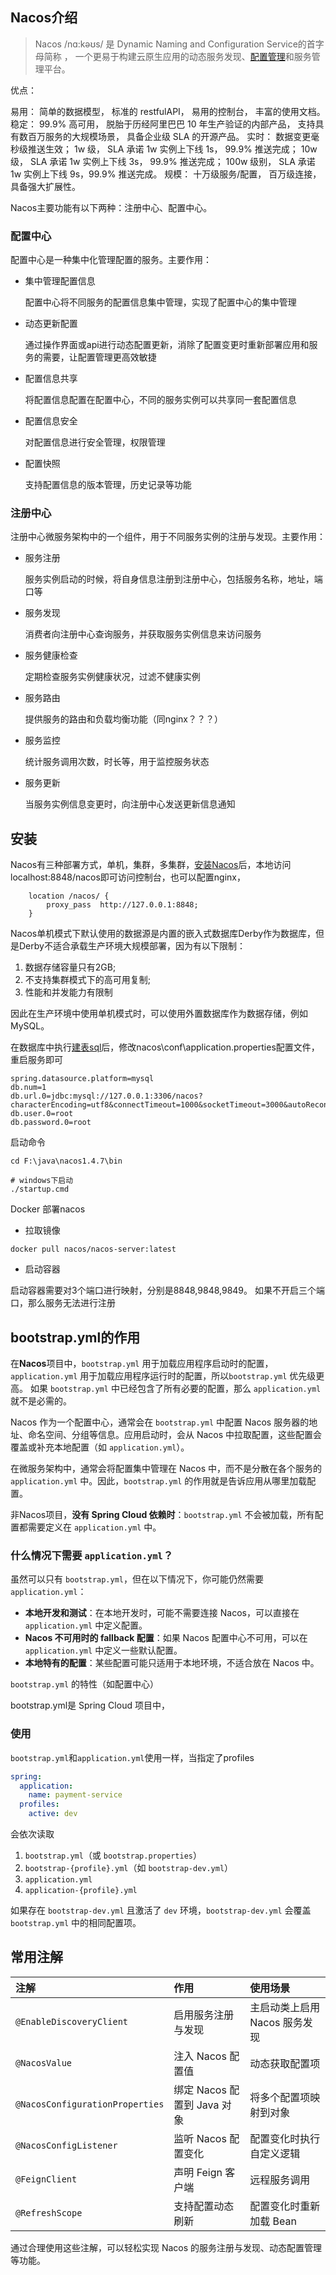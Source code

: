 ## Nacos介绍

>  Nacos /nɑ:kəʊs/ 是 Dynamic Naming and Configuration Service的首字母简称 ， 一个更易于构建云原生应用的动态服务发现、[配置管理](https://so.csdn.net/so/search?q=配置管理&spm=1001.2101.3001.7020)和服务管理平台。 

优点：

易⽤： 简单的数据模型， 标准的 restfulAPI， 易用的控制台， 丰富的使用文档。
稳定： 99.9% 高可用， 脱胎于历经阿里巴巴 10 年生产验证的内部产品， 支持具有数百万服务的大规模场景， 具备企业级 SLA 的开源产品。
实时： 数据变更毫秒级推送生效； 1w 级， SLA 承诺 1w 实例上下线 1s， 99.9% 推送完成； 10w级， SLA 承诺 1w 实例上下线 3s， 99.9% 推送完成； 100w 级别， SLA 承诺 1w 实例上下线 9s，99.9% 推送完成。
规模： 十万级服务/配置， 百万级连接， 具备强大扩展性。

Nacos主要功能有以下两种：注册中心、配置中心。

### 配置中心

配置中心是一种集中化管理配置的服务。主要作用：

+ 集中管理配置信息

  配置中心将不同服务的配置信息集中管理，实现了配置中心的集中管理

+ 动态更新配置

  通过操作界面或api进行动态配置更新，消除了配置变更时重新部署应用和服务的需要，让配置管理更高效敏捷

+ 配置信息共享

  将配置信息配置在配置中心，不同的服务实例可以共享同一套配置信息

+ 配置信息安全

  对配置信息进行安全管理，权限管理

+ 配置快照

  支持配置信息的版本管理，历史记录等功能

### 注册中心

注册中心微服务架构中的一个组件，用于不同服务实例的注册与发现。主要作用：

+ 服务注册

  服务实例启动的时候，将自身信息注册到注册中心，包括服务名称，地址，端口等

+ 服务发现

  消费者向注册中心查询服务，并获取服务实例信息来访问服务

+ 服务健康检查

  定期检查服务实例健康状况，过滤不健康实例

+ 服务路由

  提供服务的路由和负载均衡功能（同nginx？？？）

+ 服务监控

  统计服务调用次数，时长等，用于监控服务状态

+ 服务更新

  当服务实例信息变更时，向注册中心发送更新信息通知

## 安装

Nacos有三种部署方式，单机，集群，多集群，[安装](https://blog.csdn.net/weixin_60781793/article/details/134541640)[Nacos](https://nacos.io/download/nacos-server/)后，本地访问localhost:8848/nacos即可访问控制台，也可以配置nginx，

```nginx
	location /nacos/ {
        proxy_pass  http://127.0.0.1:8848;
    } 
```
Nacos单机模式下默认使用的数据源是内置的嵌入式数据库Derby作为数据库，但是Derby不适合承载生产环境大规模部署，因为有以下限制： 

1. 数据存储容量只有2GB;
2. 不支持集群模式下的高可用复制;
3. 性能和并发能力有限制

 因此在生产环境中使用单机模式时，可以使用外置数据库作为数据存储，例如MySQL。 

在数据库中执行[建表sql](https://github.com/alibaba/nacos/blob/master/distribution/conf/mysql-schema.sql)后，修改nacos\conf\application.properties配置文件，重启服务即可

```properties
spring.datasource.platform=mysql
db.num=1
db.url.0=jdbc:mysql://127.0.0.1:3306/nacos?characterEncoding=utf8&connectTimeout=1000&socketTimeout=3000&autoReconnect=true&useUnicode=true&useSSL=false&serverTimezone=UTC
db.user.0=root
db.password.0=root
```

启动命令

```
cd F:\java\nacos1.4.7\bin

# windows下启动
./startup.cmd
```

Docker 部署nacos
+ 拉取镜像

```docker
docker pull nacos/nacos-server:latest 
```

+ 启动容器

启动容器需要对3个端口进行映射，分别是8848,9848,9849。
如果不开启三个端口，那么服务无法进行注册








## bootstrap.yml的作用

在**Nacos**项目中，`bootstrap.yml` 用于加载应用程序启动时的配置，`application.yml`  用于加载应用程序运行时的配置，所以`bootstrap.yml` 优先级更高。 如果 `bootstrap.yml` 中已经包含了所有必要的配置，那么 `application.yml` 就不是必需的。 

Nacos 作为一个配置中心，通常会在 `bootstrap.yml` 中配置 Nacos 服务器的地址、命名空间、分组等信息。应用启动时，会从 Nacos 中拉取配置，这些配置会覆盖或补充本地配置（如 `application.yml`）。 

在微服务架构中，通常会将配置集中管理在 Nacos 中，而不是分散在各个服务的 `application.yml` 中。因此，`bootstrap.yml` 的作用就是告诉应用从哪里加载配置。 

非Nacos项目，**没有 Spring Cloud 依赖时**：`bootstrap.yml` 不会被加载，所有配置都需要定义在 `application.yml` 中。

### **什么情况下需要 `application.yml`？**

虽然可以只有 `bootstrap.yml`，但在以下情况下，你可能仍然需要 `application.yml`：

- **本地开发和测试**：在本地开发时，可能不需要连接 Nacos，可以直接在 `application.yml` 中定义配置。
- **Nacos 不可用时的 fallback 配置**：如果 Nacos 配置中心不可用，可以在 `application.yml` 中定义一些默认配置。
- **本地特有的配置**：某些配置可能只适用于本地环境，不适合放在 Nacos 中。

 `bootstrap.yml` 的特性（如配置中心） 

bootstrap.yml是 Spring Cloud 项目中，



### 使用

`bootstrap.yml`和`application.yml`使用一样，当指定了profiles

```yml
spring:
  application:
    name: payment-service
  profiles:
    active: dev
```

会依次读取

1. `bootstrap.yml`（或 `bootstrap.properties`）
2. `bootstrap-{profile}.yml`（如 `bootstrap-dev.yml`）
3. `application.yml`
4. `application-{profile}.yml`

如果存在 `bootstrap-dev.yml` 且激活了 `dev` 环境，`bootstrap-dev.yml` 会覆盖 `bootstrap.yml` 中的相同配置项。

## 常用注解

| 注解                            | 作用                        | 使用场景                      |
| :------------------------------ | :-------------------------- | :---------------------------- |
| `@EnableDiscoveryClient`        | 启用服务注册与发现          | 主启动类上启用 Nacos 服务发现 |
| `@NacosValue`                   | 注入 Nacos 配置值           | 动态获取配置项                |
| `@NacosConfigurationProperties` | 绑定 Nacos 配置到 Java 对象 | 将多个配置项映射到对象        |
| `@NacosConfigListener`          | 监听 Nacos 配置变化         | 配置变化时执行自定义逻辑      |
| `@FeignClient`                  | 声明 Feign 客户端           | 远程服务调用                  |
| `@RefreshScope`                 | 支持配置动态刷新            | 配置变化时重新加载 Bean       |

通过合理使用这些注解，可以轻松实现 Nacos 的服务注册与发现、动态配置管理等功能。






















